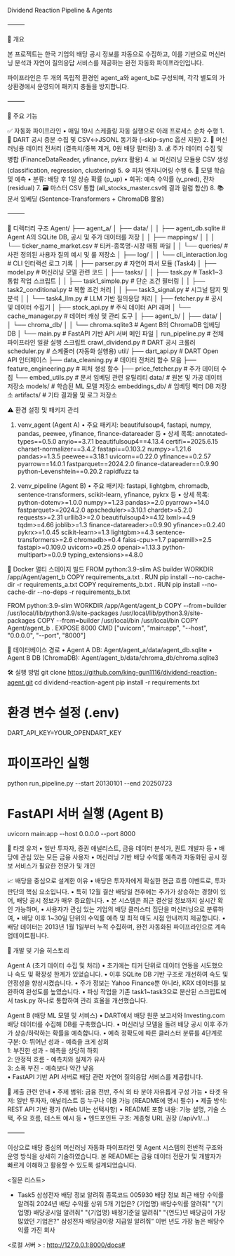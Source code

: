 Dividend Reaction Pipeline & Agents

⸻

📖 개요

본 프로젝트는 한국 기업의 배당 공시 정보를 자동으로 수집하고, 이를 기반으로 머신러닝 분석과 자연어 질의응답 서비스를 제공하는 완전 자동화 파이프라인입니다.

파이프라인은 두 개의 독립적 환경인 agent_a와 agent_b로 구성되며, 각각 별도의 가상환경에서 운영되어 패키지 충돌을 방지합니다.

⸻

🌟 주요 기능

✅ 자동화 파이프라인
	•	매일 19시 스케줄링 자동 실행으로 아래 프로세스 순차 수행
	1.	📡 DART 공시 증분 수집 및 CSV↔JSONL 동기화 (–skip-sync 옵션 지원)
	2.	📐 머신러닝용 데이터 전처리 (결측치/중복 제거, 0원 배당 필터링)
	3.	💰 주가 데이터 수집 및 병합 (FinanceDataReader, yfinance, pykrx 활용)
	4.	📊 머신러닝 모듈용 CSV 생성 (classification, regression, clustering)
	5.	⚙️ 피처 엔지니어링 수행
	6.	🧠 모델 학습 및 예측
	•	분류: 배당 후 1일 상승 확률 (p_up)
	•	회귀: 예측 수익률 (y_pred), 잔차 (residual)
	7.	🗃 마스터 CSV 통합 (all_stocks_master.csv에 결과 컬럼 합산)
	8.	📚 문서 임베딩 (Sentence-Transformers + ChromaDB 활용)

⸻

📂 디렉터리 구조
Agent/
├── agent_a/
│   ├── data/
│   │   ├── agent_db.sqlite           # Agent A의 SQLite DB, 공시 및 주가 데이터를 저장
│   │   ├── mappings/
│   │   │   └── ticker_name_market.csv # 티커-종목명-시장 매핑 파일
│   │   └── queries/                  # 사전 정의된 사용자 질의 예시 및 룰 저장소
│   ├── log/
│   │   └── cli_interaction.log      # CLI 인터랙션 로그 기록
│   ├── parser.py                    # 자연어 파서 모듈 (Task4)
│   ├── model.py                     # 머신러닝 모델 관련 코드
│   ├── tasks/
│   │   ├── task.py                  # Task1~3 통합 작업 스크립트
│   │   ├── task1_simple.py          # 단순 조건 필터링
│   │   ├── task2_conditional.py     # 복합 조건 처리
│   │   ├── task3_signal.py          # 시그널 탐지 및 분석
│   │   └── task4_llm.py             # LLM 기반 질의응답 처리
│   ├── fetcher.py                  # 공시 및 데이터 수집기
│   ├── stock_api.py                # 주식 데이터 API 래퍼
│   └── cache_manager.py            # 데이터 캐싱 및 관리 도구
│
├── agent_b/
│   ├── data/
│   │   └── chroma_db/
│   │       └── chroma.sqlite3       # Agent B의 ChromaDB 임베딩 DB
│   └── main.py                     # FastAPI 기반 API 서버 메인 파일
│
run_pipeline.py                    # 전체 파이프라인 일괄 실행 스크립트
crawl_dividend.py                 # DART 공시 크롤러
scheduler.py                     # 스케줄러 (자동화 실행용)
util/
├── dart_api.py                   # DART Open API 인터페이스
├── data_cleaning.py              # 데이터 전처리 함수 모음
├── feature_engineering.py        # 피처 생성 함수
├── price_fetcher.py              # 주가 데이터 수집
└── embed_utils.py                # 문서 임베딩 관련 유틸리티
data/                            # 원본 및 가공 데이터 저장소
models/                          # 학습된 ML 모델 저장소
embeddings_db/                   # 임베딩 벡터 DB 저장소
artifacts/                       # 기타 결과물 및 로그 저장소

⚠️ 환경 설정 및 패키지 관리

1. venv_agent (Agent A)
•	주요 패키지: beautifulsoup4, fastapi, numpy, pandas, peewee, yfinance, finance-datareader 등
•	상세 목록:
	annotated-types==0.5.0
	anyio==3.7.1
	beautifulsoup4==4.13.4
	certifi==2025.6.15
	charset-normalizer==3.4.2
	fastapi==0.103.2
	numpy>=1.21.6
	pandas>=1.3.5
	peewee==3.18.1
	uvicorn==0.22.0
	yfinance==0.2.57
	pyarrow==14.0.1
	fastparquet==2024.2.0
	finance-datareader==0.9.90
	python-Levenshtein==0.20.2
	rapidfuzz
	ta

2. venv_pipeline (Agent B)
•	주요 패키지: fastapi, lightgbm, chromadb, sentence-transformers, scikit-learn, yfinance, pykrx 등
•	상세 목록:
	python-dotenv>=1.0.0
	numpy>=1.23
	pandas>=2.0
	pyarrow>=14.0
	fastparquet>=2024.2.0
	apscheduler>=3.10.1
	chardet>=5.2.0
	requests>=2.31
	urllib3>=2.0
	beautifulsoup4>=4.12
	lxml>=4.9
	tqdm>=4.66
	joblib>=1.3
	finance-datareader>=0.9.90
	yfinance>=0.2.40
	pykrx>=1.0.45
	scikit-learn>=1.3
	lightgbm>=4.3
	sentence-transformers>=2.6
	chromadb>=0.4
	faiss-cpu>=1.7
	papermill>=2.5
	fastapi>=0.109.0
	uvicorn>=0.25.0
	openai>=1.13.3
	python-multipart>=0.0.9
	typing_extensions>=4.8.0

🐳 Docker 멀티 스테이지 빌드 
FROM python:3.9-slim AS builder
WORKDIR /app/Agent/agent_b
COPY requirements_a.txt .
RUN pip install --no-cache-dir -r requirements_a.txt
COPY requirements_b.txt .
RUN pip install --no-cache-dir --no-deps -r requirements_b.txt

FROM python:3.9-slim
WORKDIR /app/Agent/agent_b
COPY --from=builder /usr/local/lib/python3.9/site-packages /usr/local/lib/python3.9/site-packages
COPY --from=builder /usr/local/bin /usr/local/bin
COPY Agent/agent_b .
EXPOSE 8000
CMD ["uvicorn", "main:app", "--host", "0.0.0.0", "--port", "8000"]


💾 데이터베이스 경로
•	Agent A DB: Agent/agent_a/data/agent_db.sqlite
•	Agent B DB (ChromaDB): Agent/agent_b/data/chroma_db/chroma.sqlite3

🛠 실행 방법
git clone https://github.com/king-gun1116/dividend-reaction-agent.git
cd dividend-reaction-agent
pip install -r requirements.txt

# 환경 변수 설정 (.env)
DART_API_KEY=YOUR_OPENDART_KEY

# 파이프라인 실행
python run_pipeline.py --start 20130101 --end 20250723

# FastAPI 서버 실행 (Agent B)
uvicorn main:app --host 0.0.0.0 --port 8000

🎯 타겟 유저
•	일반 투자자, 증권 애널리스트, 금융 데이터 분석가, 퀀트 개발자 등
•	배당에 관심 있는 모든 금융 사용자
•	머신러닝 기반 배당 수익률 예측과 자동화된 공시 정보 서비스가 필요한 전문가 및 개인


📈 배당을 중심으로 설계한 이유
•	배당은 투자자에게 확실한 현금 흐름 이벤트로, 투자 판단의 핵심 요소입니다.
•	특히 12월 결산 배당일 전후에는 주가가 상승하는 경향이 있어, 배당 공시 정보가 매우 중요합니다.
•	본 시스템은 최근 결산일 정보까지 실시간 확인 가능하며,
•	사용자가 관심 있는 기업의 배당 클러스터 집단을 머신러닝으로 분류하여,
•	배당 이후 1~30일 단위의 수익률 예측 및 최적 매도 시점 안내까지 제공합니다.
•	배당 데이터는 2013년 1월 1일부터 누적 수집하며, 완전 자동화된 파이프라인으로 계속 업데이트됩니다.


🔧 개발 및 기술 히스토리

Agent A (초기 데이터 수집 및 처리)
• 초기에는 티커 단위로 데이터 연동을 시도했으나 속도 및 확장성 한계가 있었습니다.
• 이후 SQLite DB 기반 구조로 개선하여 속도 및 안정성을 향상시켰습니다.
• 주가 정보는 Yahoo Finance뿐 아니라, KRX 데이터를 보완하여 완성도를 높였습니다.
• 파싱 작업을 기존 task1~task3으로 분산된 스크립트에서 task.py 하나로 통합하여 관리 효율을 개선했습니다.

Agent B (배당 ML 모델 및 서비스)
• DART에서 배당 원문 보고서와 Investing.com 배당 데이터를 수집해 DB를 구축했습니다.
• 머신러닝 모델을 돌려 배당 공시 이후 주가가 상승/하락하는 확률을 예측합니다.
• 예측 정확도에 따른 클러스터 분류를 4단계로 구분:
	0: 뛰어난 성과 - 예측을 크게 상회  
	1: 부진한 성과 - 예측을 상당히 하회  
	2: 안정적 흐름 - 예측치와 실제가 유사  
	3: 소폭 부진 - 예측보다 약간 낮음  
•	FastAPI 기반 API 서버로 배당 관련 자연어 질의응답 서비스를 제공합니다.

📝 제출 관련 안내
	•	주제 범위: 금융 전반, 주식 외 타 분야 자유롭게 구성 가능
	•	타겟 유저: 일반 투자자, 애널리스트 등 누구나 이용 가능 (README에 명시 필수)
	•	제출 방식: REST API 기반 평가 (Web UI는 선택사항)
	•	README 포함 내용: 기능 설명, 기술 스택, 주요 흐름, 테스트 예시 등
	•	엔드포인트 구조: 계층형 URL 권장 (/api/v1/...)

⸻

이상으로 배당 중심의 머신러닝 자동화 파이프라인 및 Agent 시스템의 전반적 구조와 운영 방식을 상세히 기술하였습니다.
본 README는 금융 데이터 전문가 및 개발자가 빠르게 이해하고 활용할 수 있도록 설계되었습니다.


<질문 리스트>


- Task5
삼성전자 배당 정보 알려줘
종목코드 005930 배당 정보
최근 배당 수익률 알려줘
2024년 배당 수익률 상위 5개 기업은?
{기업명} 배당수익률 알려줘"
"{기업명} 배당공시일 알려줘" 
"{기업명} 배정기준일 알려줘"
"{연도}년 배당금이 가장 많았던 기업은?"
삼성전자 배당금이랑 지급일 알려줘”
이번 년도 가장 높은 배당수익률 가진 회사


<로컬 서버 > : http://127.0.0.1:8000/docs#
